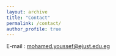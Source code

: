 ```yaml
---
layout: archive
title: "Contact"
permalink: /contact/
author_profile: true
---
```




E-mail : mohamed.youssef@ejust.edu.eg
